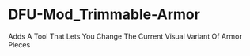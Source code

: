 # DFU-Mod_Trimmable-Armor
 Adds A Tool That Lets You Change The Current Visual Variant Of Armor Pieces
